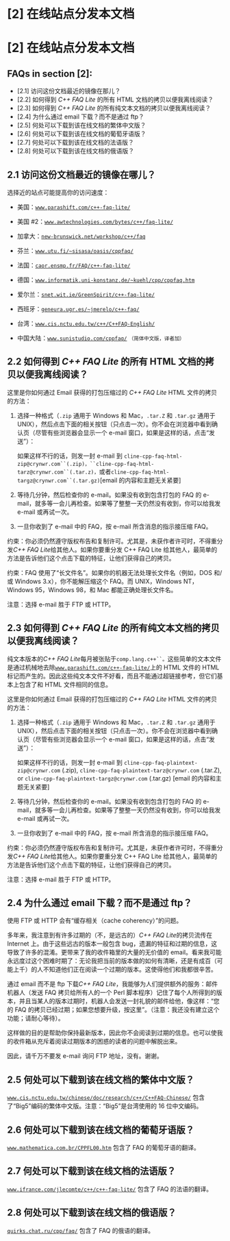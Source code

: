 # [2] 在线站点分发本文档

# [2] 在线站点分发本文档

## FAQs in section [2]:

*   [2.1] 访问这份文档最近的镜像在那儿？
*   [2.2] 如何得到 *C++ FAQ Lite* 的所有 HTML 文档的拷贝以便我离线阅读？
*   [2.3] 如何得到 *C++ FAQ Lite* 的所有纯文本文档的拷贝以便我离线阅读？
*   [2.4] 为什么通过 email 下载？而不是通过 ftp？
*   [2.5] 何处可以下载到该在线文档的繁体中文版？
*   [2.6] 何处可以下载到该在线文档的葡萄牙语版？
*   [2.7] 何处可以下载到该在线文档的法语版？
*   [2.8] 何处可以下载到该在线文档的俄语版？

## 2.1 访问这份文档最近的镜像在哪儿？

选择近的站点可能提高你的访问速度：

*   美国：[`www.parashift.com/c++-faq-lite/`](http://www.parashift.com/c++-faq-lite/)
*   美国 #2：[`www.awtechnologies.com/bytes/c++/faq-lite/`](http://www.awtechnologies.com/bytes/c++/faq-lite/)
*   加拿大：[`new-brunswick.net/workshop/c++/faq`](http://new-brunswick.net/workshop/c++/faq)
*   芬兰：[`www.utu.fi/~sisasa/oasis/cppfaq/`](http://www.utu.fi/~sisasa/oasis/cppfaq/)
*   法国：[`caor.ensmp.fr/FAQ/c++-faq-lite/`](http://caor.ensmp.fr/FAQ/c++-faq-lite/)
*   德国：[`www.informatik.uni-konstanz.de/~kuehl/cpp/cppfaq.htm`](http://www.informatik.uni-konstanz.de/~kuehl/cpp/cppfaq.htm)
*   爱尔兰：[`snet.wit.ie/GreenSpirit/c++-faq-lite/`](http://snet.wit.ie/GreenSpirit/c++-faq-lite/)
*   西班牙：[`geneura.ugr.es/~jmerelo/c++-faq/`](http://geneura.ugr.es/~jmerelo/c++-faq/)
*   台湾：[`www.cis.nctu.edu.tw/c++/C++FAQ-English/`](http://www.cis.nctu.edu.tw/c++/C++FAQ-English/)

*   中国大陆：[`www.sunistudio.com/cppfaq/`](http://www.sunistudio.com/cppfaq/) `（简体中文版，译者加）`

## 2.2 如何得到 *C++ FAQ Lite* 的所有 HTML 文档的拷贝以便我离线阅读？

这里是你如何通过 Email 获得的打包压缩过的 *C++ FAQ Lite* HTML 文件的拷贝的方法：

1.  选择一种格式（`.zip` 通用于 Windows 和 Mac，`.tar.Z` 和 `.tar.gz` 通用于 UNIX），然后点击下面的相关按钮（只点击一次）。你不会在浏览器中看到确认页（尽管有些浏览器会显示一个 e-mail 窗口，如果是这样的话，点击“发送”）：

    如果这样不行的话，则发一封 e-mail 到 `cline-cpp-faq-html-zip@crynwr.com``(.zip)，``cline-cpp-faq-html-tarz@crynwr.com``(.tar.z)，`或者`cline-cpp-faq-html-targz@crynwr.com``(.tar.gz)`[email 的内容和主题无关紧要]

2.  等待几分钟，然后检查你的 e-mail。如果没有收到包含打包的 FAQ 的 e-mail，就多等一会儿再检查。如果等了整整一天仍然没有收到，你可以给我发 e-mail 或再试一次。

3.  一旦你收到了 e-mail 中的 FAQ，按 e-mail 所含消息的指示接压缩 FAQ。

约束：你必须仍然遵守版权布告和复制许可。尤其是，未获作者许可时，不得重分发*C++ FAQ Lite*给其他人。如果你要重分发 C++ FAQ Lite 给其他人，最简单的方法是告诉他们这个点击下载的特征，让他们获得自己的拷贝。

约束：FAQ 使用了“长文件名”。如果你的机器无法处理长文件名（例如，DOS 和/或 Windows 3.x），你不能解压缩这个 FAQ。而 UNIX，Windows NT，Windows 95，Windows 98，和 Mac 都能正确处理长文件名。

注意：选择 e-mail 胜于 FTP 或 HTTP。

## 2.3 如何得到 *C++ FAQ Lite* 的所有纯文本文档的拷贝以便我离线阅读？

纯文本版本的*C++ FAQ Lite*每月被张贴于`comp.lang.c++``。`这些简单的文本文件是通过机械地去除[`www.parashift.com/c++-faq-lite/`](http://www.parashift.com/c++-faq-lite/)上的 HTML 文件的 HTML 标记而产生的。因此这些纯文本文件不好看，而且不能通过超链接参考，但它们基本上包含了和 HTML 文件相同的信息。

这里是你如何通过 Email 获得的打包压缩过的 *C++ FAQ Lite* HTML 文件的拷贝的方法：

1.  选择一种格式（`.zip` 通用于 Windows 和 Mac，`.tar.Z` 和 `.tar.gz` 通用于 UNIX），然后点击下面的相关按钮（只点击一次）。你不会在浏览器中看到确认页（尽管有些浏览器会显示一个 e-mail 窗口，如果是这样的话，点击“发送”）：

    如果这样不行的话，则发一封 e-mail 到 `cline-cpp-faq-plaintext-zip@crynwr.com` (.zip), `cline-cpp-faq-plaintext-tarz@crynwr.com` (.tar.Z), or `cline-cpp-faq-plaintext-targz@crynwr.com` (.tar.gz) [email 的内容和主题无关紧要]

2.  等待几分钟，然后检查你的 e-mail。如果没有收到包含打包的 FAQ 的 e-mail，就多等一会儿再检查。如果等了整整一天仍然没有收到，你可以给我发 e-mail 或再试一次。

3.  一旦你收到了 e-mail 中的 FAQ，按 e-mail 所含消息的指示接压缩 FAQ。

约束：你必须仍然遵守版权布告和复制许可。尤其是，未获作者许可时，不得重分发*C++ FAQ Lite*给其他人。如果你要重分发 C++ FAQ Lite 给其他人，最简单的方法是告诉他们这个点击下载的特征，让他们获得自己的拷贝。

注意：选择 e-mail 胜于 FTP 或 HTTP。

## 2.4 为什么通过 email 下载？而不是通过 ftp？

使用 FTP 或 HTTP 会有“缓存相关（cache coherency）”的问题。

多年来，我注意到有许多过期的（不，是远古的）*C++ FAQ Lite*的拷贝流传在 Internet 上。由于这些远古的版本一般包含 bug，遗漏的特征和过期的信息，这导致了许多的混淆。更带来了我的收件箱里的大量的无价值的 email。看来我可能永远度过这个困难时期了：无论我把当前的版本做的如何有清晰，还是有成百（可能上千）的人不知道他们正在阅读一个过期的版本。这使得他们和我都很辛苦。

通过 email 而不是 ftp 下载*C++ FAQ Lite*，我能够为人们提供额外的服务：邮件机器人（发送 FAQ 拷贝给所有人的一个 Perl 脚本程序）记住了每个人所得到的版本，并且当某人的版本过期时，机器人会发送一封礼貌的邮件给他，像这样：“您的 FAQ 的拷贝已经过期；如果您想要升级，按这里”。（注意：我还没有建立这个功能；请耐心等待）。

这样做的目的是帮助你保持最新版本，因此你不会阅读到过期的信息。也可以使我的收件箱从充斥着阅读过期版本的困惑的读者的问题中解脱出来。

因此，请千万不要发 e-mail 询问 FTP 地址，没有。谢谢。

## 2.5 何处可以下载到该在线文档的繁体中文版？

[`www.cis.nctu.edu.tw/chinese/doc/research/c++/C++FAQ-Chinese/`](http://www.cis.nctu.edu.tw/chinese/doc/research/c++/C++FAQ-Chinese/) 包含了“Big5”编码的繁体中文版。注意：“Big5”是台湾使用的 16 位中文编码。

## 2.6 何处可以下载到该在线文档的葡萄牙语版？

[`www.mathematica.com.br/CPPFL00.htm`](http://www.mathematica.com.br/CPPFL00.htm) 包含了 FAQ 的葡萄牙语的翻译。

## 2.7 何处可以下载到该在线文档的法语版？

[`www.ifrance.com/jlecomte/c++/c++-faq-lite/`](http://www.ifrance.com/jlecomte/c++/c++-faq-lite/) 包含了 FAQ 的法语的翻译。

## 2.8 何处可以下载到该在线文档的俄语版？

[`quirks.chat.ru/cpp/faq/`](http://quirks.chat.ru/cpp/faq/) 包含了 FAQ 的俄语的翻译。